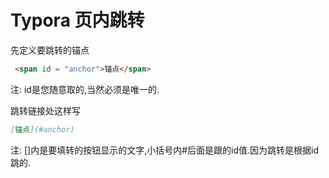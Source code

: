 # Typora 页内跳转

先定义要跳转的锚点
~~~markdown
 <span id = "anchor">锚点</span>
~~~
注: id是您随意取的,当然必须是唯一的.

跳转链接处这样写
~~~markdown
[锚点](#anchor)
~~~
注: []内是要填转的按钮显示的文字,小括号内#后面是跟的id值.因为跳转是根据id跳的.